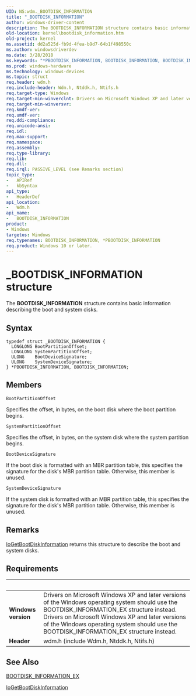 ```yaml
---
UID: NS:wdm._BOOTDISK_INFORMATION
title: "_BOOTDISK_INFORMATION"
author: windows-driver-content
description: The BOOTDISK_INFORMATION structure contains basic information describing the boot and system disks.
old-location: kernel\bootdisk_information.htm
old-project: kernel
ms.assetid: dd2a525d-fb9d-4fea-b9d7-64b1f498550c
ms.author: windowsdriverdev
ms.date: 3/28/2018
ms.keywords: "*PBOOTDISK_INFORMATION, BOOTDISK_INFORMATION, BOOTDISK_INFORMATION structure [Kernel-Mode Driver Architecture], PBOOTDISK_INFORMATION, PBOOTDISK_INFORMATION structure pointer [Kernel-Mode Driver Architecture], _BOOTDISK_INFORMATION, kernel.bootdisk_information, kstruct_a_61cd1024-0bb4-4601-a458-4bf52a2339d5.xml, wdm/BOOTDISK_INFORMATION, wdm/PBOOTDISK_INFORMATION"
ms.prod: windows-hardware
ms.technology: windows-devices
ms.topic: struct
req.header: wdm.h
req.include-header: Wdm.h, Ntddk.h, Ntifs.h
req.target-type: Windows
req.target-min-winverclnt: Drivers on Microsoft Windows XP and later versions of the Windows operating system should use the BOOTDISK_INFORMATION_EX structure instead.
req.target-min-winversvr: 
req.kmdf-ver: 
req.umdf-ver: 
req.ddi-compliance: 
req.unicode-ansi: 
req.idl: 
req.max-support: 
req.namespace: 
req.assembly: 
req.type-library: 
req.lib: 
req.dll: 
req.irql: PASSIVE_LEVEL (see Remarks section)
topic_type:
-	APIRef
-	kbSyntax
api_type:
-	HeaderDef
api_location:
-	Wdm.h
api_name:
-	BOOTDISK_INFORMATION
product:
- Windows
targetos: Windows
req.typenames: BOOTDISK_INFORMATION, *PBOOTDISK_INFORMATION
req.product: Windows 10 or later.
---
```


# _BOOTDISK_INFORMATION structure
The <b>BOOTDISK_INFORMATION</b> structure contains basic information describing the boot and system disks.

## Syntax
```
typedef struct _BOOTDISK_INFORMATION {
  LONGLONG BootPartitionOffset;
  LONGLONG SystemPartitionOffset;
  ULONG    BootDeviceSignature;
  ULONG    SystemDeviceSignature;
} *PBOOTDISK_INFORMATION, BOOTDISK_INFORMATION;
```

## Members


`BootPartitionOffset`

Specifies the offset, in bytes, on the boot disk where the boot partition begins.

`SystemPartitionOffset`

Specifies the offset, in bytes, on the system disk where the system partition begins.

`BootDeviceSignature`

If the boot disk is formatted with an MBR partition table, this specifies the signature for the disk's MBR partition table. Otherwise, this member is unused.

`SystemDeviceSignature`

If the system disk is formatted with an MBR partition table, this specifies the signature for the disk's MBR partition table. Otherwise, this member is unused.

## Remarks
<a href="https://msdn.microsoft.com/library/windows/hardware/ff549153">IoGetBootDiskInformation</a> returns this structure to describe the boot and system disks.

## Requirements
| &nbsp; | &nbsp; |
| ---- |:---- |
| **Windows version** | Drivers on Microsoft Windows XP and later versions of the Windows operating system should use the BOOTDISK_INFORMATION_EX structure instead. Drivers on Microsoft Windows XP and later versions of the Windows operating system should use the BOOTDISK_INFORMATION_EX structure instead. |
| **Header** | wdm.h (include Wdm.h, Ntddk.h, Ntifs.h) |

## See Also

<a href="https://msdn.microsoft.com/library/windows/hardware/ff540653">BOOTDISK_INFORMATION_EX</a>



<a href="https://msdn.microsoft.com/library/windows/hardware/ff549153">IoGetBootDiskInformation</a>